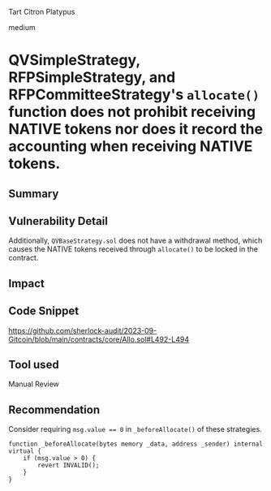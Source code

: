 Tart Citron Platypus

medium

# QVSimpleStrategy, RFPSimpleStrategy, and RFPCommitteeStrategy's `allocate()` function does not prohibit receiving NATIVE tokens nor does it record the accounting when receiving NATIVE tokens.
## Summary

## Vulnerability Detail

Additionally, `QVBaseStrategy.sol` does not have a withdrawal method, which causes the NATIVE tokens received through `allocate()` to be locked in the contract.

## Impact

## Code Snippet

https://github.com/sherlock-audit/2023-09-Gitcoin/blob/main/contracts/core/Allo.sol#L492-L494

## Tool used

Manual Review

## Recommendation

Consider requiring `msg.value == 0` in `_beforeAllocate()` of these strategies.

```solidity
function _beforeAllocate(bytes memory _data, address _sender) internal virtual {
    if (msg.value > 0) {
        revert INVALID();
    }
}
```